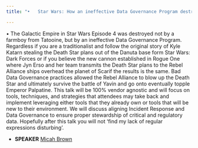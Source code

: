 ```yaml
---
title: "•	Star Wars: How an ineffective Data Governance Program destroyed the Galactic Empire"

---
```


•	The Galactic Empire in Star Wars Episode 4 was destroyed not by a farmboy from Tatooine, but by an ineffective Data Governance Program. Regardless if you are a traditionalist and follow the original story of Kyle Katarn stealing the Death Star plans out of the Danuta base form Star Wars: Dark Forces or if you believe the new cannon established in Rogue One where Jyn Erso and her team transmits the Death Star plans to the Rebel Alliance ships overhead the planet of Scarif the results is the same. Bad Data Governance practices allowed the Rebel Alliance to blow up the Death Star and ultimately survive the battle of Yavin and go onto eventually topple Emperor Palpatine. This talk will be 100% vendor agnostic and will focus on tools, techniques, and strategies that attendees may take back and implement leveraging either tools that they already own or tools that will be new to their environment. We will discuss aligning Incident Response and Data Governance to ensure proper stewardship of critical and regulatory data. Hopefully after this talk you will not ‘find my lack of regular expressions disturbing’.

* **SPEAKER** [Micah Brown](/bios/micah_brown)
